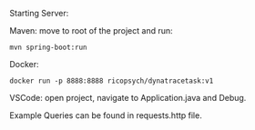 Starting Server:

Maven:
move to root of the project and run:
```
mvn spring-boot:run
```
Docker:
```
docker run -p 8888:8888 ricopsych/dynatracetask:v1
```
VSCode:
open project, navigate to Application.java and Debug.


Example Queries can be found in requests.http file.